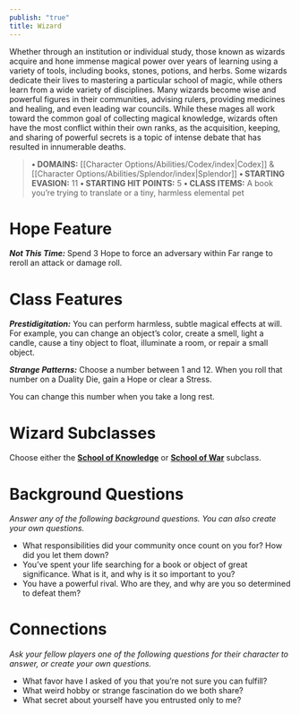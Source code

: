 ```yaml
---
publish: "true"
title: Wizard
---
```


Whether through an institution or individual study, those known as wizards acquire and hone immense magical power over years of learning using a variety of tools, including books, stones, potions, and herbs. Some wizards dedicate their lives to mastering a particular school of magic, while others learn from a wide variety of disciplines. Many wizards become wise and powerful figures in their communities, advising rulers, providing medicines and healing, and even leading war councils. While these mages all work toward the common goal of collecting magical knowledge, wizards often have the most conflict within their own ranks, as the acquisition, keeping, and sharing of powerful secrets is a topic of intense debate that has resulted in innumerable deaths.

> **• DOMAINS:** [[Character Options/Abilities/Codex/index|Codex]] & [[Character Options/Abilities/Splendor/index|Splendor]]
> **• STARTING EVASION:** 11
> **• STARTING HIT POINTS:** 5
> **• CLASS ITEMS:** A book you’re trying to translate or a tiny, harmless elemental pet

# Hope Feature

***Not This Time:*** Spend 3 Hope to force an adversary within Far range to reroll an attack or damage roll.

# Class Features

***Prestidigitation:*** You can perform harmless, subtle magical effects at will. For example, you can change an object’s color, create a smell, light a candle, cause a tiny object to float, illuminate a room, or repair a small object.

***Strange Patterns:*** Choose a number between 1 and 12. When you roll that number on a Duality Die, gain a Hope or clear a Stress.

You can change this number when you take a long rest.

# Wizard Subclasses

Choose either the **[School of Knowledge](School%20of%20Knowledge.md)** or **[School of War](School%20of%20War.md)** subclass.

# Background Questions

*Answer any of the following background questions. You can also create your own questions.*

- What responsibilities did your community once count on you for? How did you let them down?
- You’ve spent your life searching for a book or object of great significance. What is it, and why is it so important to you?
- You have a powerful rival. Who are they, and why are you so determined to defeat them?

# Connections

*Ask your fellow players one of the following questions for their character to answer, or create your own questions.*

- What favor have I asked of you that you’re not sure you can fulfill?
- What weird hobby or strange fascination do we both share?
- What secret about yourself have you entrusted only to me?
